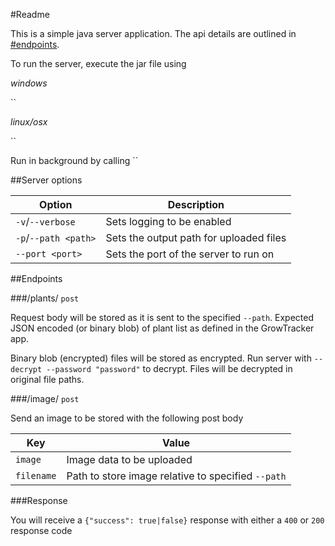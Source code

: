 #Readme

This is a simple java server application. The api details are outlined in [#endpoints](#endpoints).

To run the server, execute the jar file using

*windows*

``

*linux/osx*

``

Run in background by calling ``

##Server options

|Option|Description|
|---|---|
|`-v`/`--verbose`|Sets logging to be enabled|
|`-p`/`--path <path>`|Sets the output path for uploaded files|
|`--port <port>`|Sets the port of the server to run on|

##Endpoints

###/plants/ `post`

Request body will be stored as it is sent to the specified `--path`. Expected JSON encoded (or binary blob) of plant list as defined in the GrowTracker app.

Binary blob (encrypted) files will be stored as encrypted. Run server with `--decrypt --password "password"` to decrypt. Files will be decrypted in original file paths.

###/image/ `post`

Send an image to be stored with the following post body

|Key|Value|
|---|---|
|`image`|Image data to be uploaded|
|`filename`|Path to store image relative to specified `--path`|

###Response

You will receive a `{"success": true|false}` response with either a `400` or `200` response code
